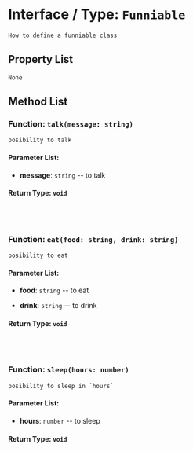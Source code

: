 # Interface / Type: `Funniable`

    How to define a funniable class

## Property List

`None`

## Method List

### Function: `talk(message: string)`

    posibility to talk

#### Parameter List:

- **message**: `string` -- to talk


#### Return Type: `void` 
<br/>

<br/>

### Function: `eat(food: string, drink: string)`

    posibility to eat

#### Parameter List:

- **food**: `string` -- to eat

- **drink**: `string` -- to drink


#### Return Type: `void` 
<br/>

<br/>

### Function: `sleep(hours: number)`

    posibility to sleep in `hours`

#### Parameter List:

- **hours**: `number` -- to sleep


#### Return Type: `void` 

